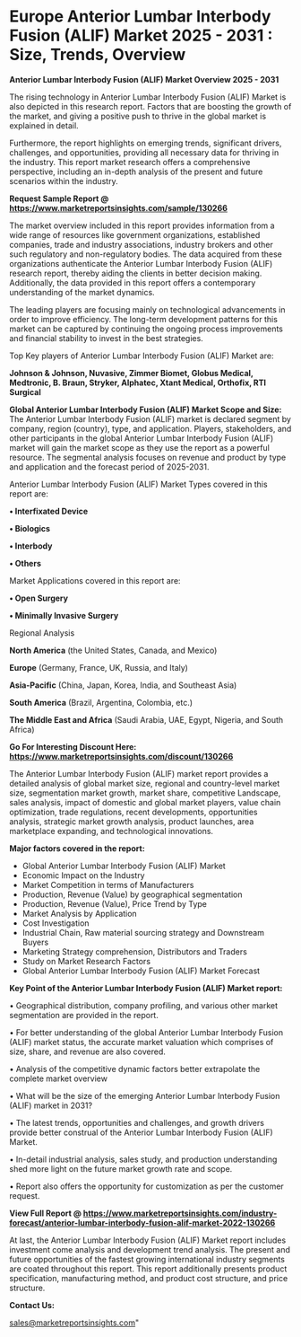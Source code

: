 # Europe Anterior Lumbar Interbody Fusion (ALIF) Market 2025 - 2031 : Size, Trends, Overview

<Strong> Anterior Lumbar Interbody Fusion (ALIF) Market Overview 2025 - 2031</strong>

The rising technology in Anterior Lumbar Interbody Fusion (ALIF) Market is also depicted in this research report. Factors that are boosting the growth of the market, and giving a positive push to thrive in the global market is explained in detail.

Furthermore, the report highlights on emerging trends, significant drivers, challenges, and opportunities, providing all necessary data for thriving in the industry. This report market research offers a comprehensive perspective, including an in-depth analysis of the present and future scenarios within the industry.

<strong>Request Sample Report @ <a href=https://www.marketreportsinsights.com/sample/130266>https://www.marketreportsinsights.com/sample/130266</a></strong>

The market overview included in this report provides information from a wide range of resources like government organizations, established companies, trade and industry associations, industry brokers and other such regulatory and non-regulatory bodies. The data acquired from these organizations authenticate the Anterior Lumbar Interbody Fusion (ALIF) research report, thereby aiding the clients in better decision making. Additionally, the data provided in this report offers a contemporary understanding of the market dynamics.

The leading players are focusing mainly on technological advancements in order to improve efficiency. The long-term development patterns for this market can be captured by continuing the ongoing process improvements and financial stability to invest in the best strategies.

Top Key players of Anterior Lumbar Interbody Fusion (ALIF) Market are:

<strong>Johnson & Johnson, Nuvasive, Zimmer Biomet, Globus Medical, Medtronic, B. Braun, Stryker, Alphatec, Xtant Medical, Orthofix, RTI Surgical</strong>

<strong><b>Global Anterior Lumbar Interbody Fusion (ALIF) Market Scope and Size:</b></strong>
The Anterior Lumbar Interbody Fusion (ALIF) market is declared segment by company, region (country), type, and application. Players, stakeholders, and other participants in the global Anterior Lumbar Interbody Fusion (ALIF) market will gain the market scope as they use the report as a powerful resource. The segmental analysis focuses on revenue and product by type and application and the forecast period of 2025-2031.

Anterior Lumbar Interbody Fusion (ALIF) Market Types covered in this report are:

<strong>• Interfixated Device

• Biologics

• Interbody

• Others</strong>

Market Applications covered in this report are:

<strong>• Open Surgery

• Minimally Invasive Surgery</strong> 

Regional Analysis

<strong>North America</strong> (the United States, Canada, and Mexico)

<strong>Europe</strong> (Germany, France, UK, Russia, and Italy)

<strong>Asia-Pacific</strong> (China, Japan, Korea, India, and Southeast Asia)

<strong>South America</strong> (Brazil, Argentina, Colombia, etc.)

<strong>The Middle East and Africa</strong> (Saudi Arabia, UAE, Egypt, Nigeria, and South Africa)

<strong>Go For Interesting Discount Here: <a href=https://www.marketreportsinsights.com/discount/130266>https://www.marketreportsinsights.com/discount/130266</a></strong>

The Anterior Lumbar Interbody Fusion (ALIF) market report provides a detailed analysis of global market size, regional and country-level market size, segmentation market growth, market share, competitive Landscape, sales analysis, impact of domestic and global market players, value chain optimization, trade regulations, recent developments, opportunities analysis, strategic market growth analysis, product launches, area marketplace expanding, and technological innovations.

<strong><b>Major factors covered in the report:</b></strong>
<ul>
  <li>Global Anterior Lumbar Interbody Fusion (ALIF) Market </li>
  <li>Economic Impact on the Industry</li>
  <li>Market Competition in terms of Manufacturers</li>
  <li>Production, Revenue (Value) by geographical segmentation</li>
  <li>Production, Revenue (Value), Price Trend by Type</li>
  <li>Market Analysis by Application</li>
  <li>Cost Investigation</li>
  <li>Industrial Chain, Raw material sourcing strategy and Downstream Buyers</li>
  <li>Marketing Strategy comprehension, Distributors and Traders</li>
  <li>Study on Market Research Factors</li>
  <li>Global Anterior Lumbar Interbody Fusion (ALIF) Market Forecast</li>
</ul>

<strong><b>Key Point of the Anterior Lumbar Interbody Fusion (ALIF) Market report:</b></strong>

• Geographical distribution, company profiling, and various other market segmentation are provided in the report.

• For better understanding of the global Anterior Lumbar Interbody Fusion (ALIF) market status, the accurate market valuation which comprises of size, share, and revenue are also covered.

• Analysis of the competitive dynamic factors better extrapolate the complete market overview

• What will be the size of the emerging Anterior Lumbar Interbody Fusion (ALIF) market in 2031?

• The latest trends, opportunities and challenges, and growth drivers provide better construal of the Anterior Lumbar Interbody Fusion (ALIF) Market.

• In-detail industrial analysis, sales study, and production understanding shed more light on the future market growth rate and scope.

• Report also offers the opportunity for customization as per the customer request.

<strong><b>View Full Report @ <a href=https://www.marketreportsinsights.com/industry-forecast/anterior-lumbar-interbody-fusion-alif-market-2022-130266>https://www.marketreportsinsights.com/industry-forecast/anterior-lumbar-interbody-fusion-alif-market-2022-130266</a></b></strong>


At last, the Anterior Lumbar Interbody Fusion (ALIF) Market report includes investment come analysis and development trend analysis. The present and future opportunities of the fastest growing international industry segments are coated throughout this report. This report additionally presents product specification, manufacturing method, and product cost structure, and price structure.

<strong>Contact Us:</strong>

sales@marketreportsinsights.com"

